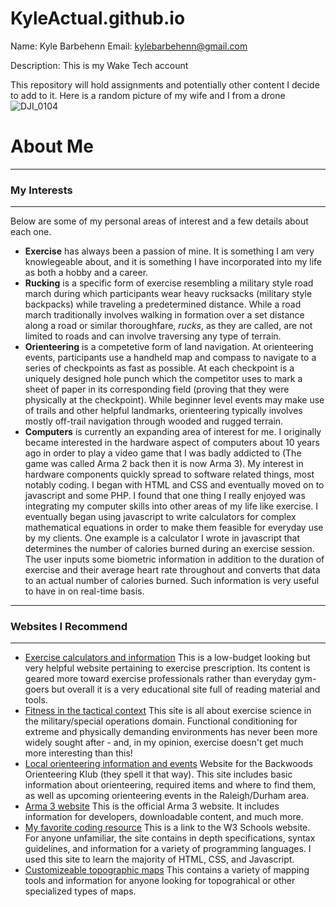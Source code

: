 # KyleActual.github.io

Name: Kyle Barbehenn
Email: kylebarbehenn@gmail.com

Description: This is my Wake Tech account 

This repository will hold assignments and potentially other content I decide to add to it. Here is a random picture of my wife and I from a drone ![DJI_0104](https://github.com/user-attachments/assets/72ca4c63-cdb6-4ba8-bf32-d3bcf12a6da2)

# **About Me**

***
### **My Interests**
***
Below are some of my personal areas of interest and a few details about each one.
- **Exercise** has always been a passion of mine. It is something I am very knowlegeable about, and it is something I have incorporated into my life as both a hobby and a career.
- **Rucking** is a specific form of exercise resembling a military style road march during which participants wear heavy rucksacks (military style backpacks) while traveling a predetermined distance. While a road march traditionally involves walking in formation over a set distance along a road or similar thoroughfare, _rucks_, as they are called, are not limited to roads and can involve traversing any type of terrain.
- **Orienteering** is a competetive form of land navigation. At orienteering events, participants use a handheld map and compass to navigate to a series of checkpoints as fast as possible. At each checkpoint is a uniquely designed hole punch which the competitor uses to mark a sheet of paper in its corresponding field (proving that they were physically at the checkpoint). While beginner level events may make use of trails and other helpful landmarks, orienteering typically involves mostly off-trail navigation through wooded and rugged terrain.
- **Computers** is currently an expanding area of interest for me. I originally became interested in the hardware aspect of computers about 10 years ago in order to play a video game that I was badly addicted to (The game was called Arma 2 back then it is now Arma 3). My interest in hardware components quickly spread to software related things, most notably coding. I began with HTML and CSS and eventually moved on to javascript and some PHP. I found that one thing I really enjoyed was integrating my computer skills into other areas of my life like exercise. I eventually began using javascript to write calculators for complex mathematical equations in order to make them feasible for everyday use by my clients. One example is a calculator I wrote in javascript that determines the number of calories burned during an exercise session. The user inputs some biometric information in addition to the duration of exercise and their average heart rate throughout and converts that data to an actual number of calories burned. Such information is very useful to have in on real-time basis.        

***
### **Websites I Recommend** 
***
- [Exercise calculators and information](https://www.exrx.net) This is a low-budget looking but very helpful website pertaining to exercise prescription. Its content is geared more toward exercise professionals rather than everyday gym-goers but overall it is a very educational site full of reading material and tools.
- [Fitness in the tactical context](https://www.soflete.com) This site is all about exercise science in the military/special operations domain. Functional conditioning for extreme and physically demanding environments has never been more widely sought after - and, in my opinion, exercise doesn't get much more interesting than this!
- [Local orienteering information and events](https://www.backwoodsok.com) Website for the Backwoods Orienteering Klub (they spell it that way). This site includes basic information about orienteering, required items and where to find them, as well as upcoming orienteering events in the Raleigh/Durham area.
- [Arma 3 website](https://www.arma3.com) This is the official Arma 3 website. It includes information for developers, downloadable content, and much more.
- [My favorite coding resource](https://www.w3schools.com) This is a link to the W3 Schools website. For anyone unfamiliar, the site contains in depth specifications, syntax guidelines, and information for a variety of programming languages.  I used this site to learn the majority of HTML, CSS, and Javascript.
- [Customizeable topographic maps](https://www.usgs.gov) This contains a variety of mapping tools and information for anyone looking for topograhical or other specialized types of maps. 




  

